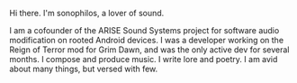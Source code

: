 Hi there. I'm sonophilos, a lover of sound.

I am a cofounder of the ARISE Sound Systems project for software audio modification on rooted Android devices.
I was a developer working on the Reign of Terror mod for Grim Dawn, and was the only active dev for several months.
I compose and produce music. I write lore and poetry. I am avid about many things, but versed with few.
